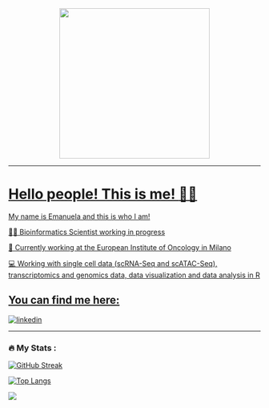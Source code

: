 <div id="header" align="center">
  <img src="https://media.giphy.com/media/qgQUggAC3Pfv687qPC/giphy.gif" width="300"/>
</div>

<div id="badges", align="center">
  <a href="views counter">
    <img src="https://komarev.com/ghpvc/?username=emanuelavilla&style=flat-square&color=blue" alt=""/>
</div>

  ---
  
# Hello people! This is me! :woman_technologist:

My name is Emanuela and this is who I am!

👩‍🔬 Bioinformatics Scientist working in progress

🔭 Currently working at the European Institute of Oncology in Milano

💻 Working with single cell data (scRNA-Seq and scATAC-Seq), transcriptomics and genomics data, data visualization and data analysis in R




## You can find me here:
[![linkedin](https://img.shields.io/badge/linkedin-0A66C2?style=for-the-badge&logo=linkedin&logoColor=white)](https://www.linkedin.com/in/villa-emanuela/)

---

### :fire: My Stats :
  [![GitHub Streak](http://github-readme-streak-stats.herokuapp.com?user=emanuelavilla&theme=dark&background=000000)](https://git.io/streak-stats)
  
  [![Top Langs](https://github-readme-stats.vercel.app/api/top-langs/?username=emanuelavilla&layout=compact&theme=vision-friendly-dark)](https://github.com/anuraghazra/github-readme-stats)
  
  <img src="https://github-readme-stats.vercel.app/api/top-langs?username=zluvsand"/>
